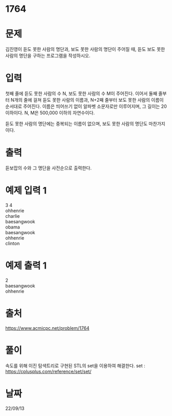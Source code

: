 # 1764

# 문제
김진영이 듣도 못한 사람의 명단과, 보도 못한 사람의 명단이 주어질 때, 듣도 보도 못한 사람의 명단을 구하는 프로그램을 작성하시오.

# 입력
첫째 줄에 듣도 못한 사람의 수 N, 보도 못한 사람의 수 M이 주어진다. 이어서 둘째 줄부터 N개의 줄에 걸쳐 듣도 못한 사람의 이름과, N+2째 줄부터 보도 못한 사람의 이름이 순서대로 주어진다. 이름은 띄어쓰기 없이 알파벳 소문자로만 이루어지며, 그 길이는 20 이하이다. N, M은 500,000 이하의 자연수이다.

듣도 못한 사람의 명단에는 중복되는 이름이 없으며, 보도 못한 사람의 명단도 마찬가지이다.

# 출력
듣보잡의 수와 그 명단을 사전순으로 출력한다.

# 예제 입력 1 
3 4  
ohhenrie  
charlie  
baesangwook  
obama  
baesangwook  
ohhenrie  
clinton  

# 예제 출력 1 
2  
baesangwook  
ohhenrie  
 
# 출처 
https://www.acmicpc.net/problem/1764

# 풀이
속도를 위해 이진 탐색트리로 구현된 STL의 set을 이용하여 해결한다.
set : https://cplusplus.com/reference/set/set/

# 날짜
22/09/13
